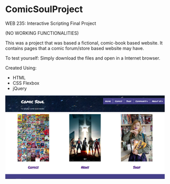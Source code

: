 # ComicSoulProject
WEB 235: Interactive Scripting
Final Project

(NO WORKING FUNCTIONALITIES)

This was a project that was based a fictional, comic-book based website.
It contains pages that a comic forum/store based website may have.

To test yourself:
Simply download the files and open in a Internet browser.

Created Using:
- HTML
- CSS Flexbox
- jQuery

![Comic Soul Screenshot](images/csoul.jpg)
